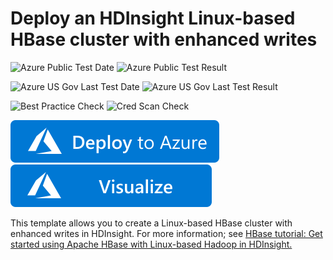 # Deploy an HDInsight Linux-based HBase cluster with enhanced writes

![Azure Public Test Date](https://azurequickstartsservice.blob.core.windows.net/badges/101-hdinsight-hbase-enhancedwrite/PublicLastTestDate.svg)
![Azure Public Test Result](https://azurequickstartsservice.blob.core.windows.net/badges/101-hdinsight-hbase-enhancedwrite/PublicDeployment.svg)

![Azure US Gov Last Test Date](https://azurequickstartsservice.blob.core.windows.net/badges/101-hdinsight-hbase-enhancedwrite/FairfaxLastTestDate.svg)
![Azure US Gov Last Test Result](https://azurequickstartsservice.blob.core.windows.net/badges/101-hdinsight-hbase-enhancedwrite/FairfaxDeployment.svg)

![Best Practice Check](https://azurequickstartsservice.blob.core.windows.net/badges/101-hdinsight-hbase-enhancedwrite/BestPracticeResult.svg)
![Cred Scan Check](https://azurequickstartsservice.blob.core.windows.net/badges/101-hdinsight-hbase-enhancedwrite/CredScanResult.svg)

[![Deploy To Azure](https://raw.githubusercontent.com/Azure/azure-quickstart-templates/master/1-CONTRIBUTION-GUIDE/images/deploytoazure.svg?sanitize=true)]("https://portal.azure.com/#create/Microsoft.Template/uri/https%3A%2F%2Fraw.githubusercontent.com%2FAzure%2Fazure-quickstart-templates%2Fmaster%2F101-hdinsight-hbase-enhancedwrite%2Fazuredeploy.json")  [![Visualize](https://raw.githubusercontent.com/Azure/azure-quickstart-templates/master/1-CONTRIBUTION-GUIDE/images/visualizebutton.svg?sanitize=true)]("http://armviz.io/#/?load=https%3A%2F%2Fraw.githubusercontent.com%2FAzure%2Fazure-quickstart-templates%2Fmaster%2F101-hdinsight-hbase-enhancedwrite%2Fazuredeploy.json")
    


    


This template allows you to create a Linux-based HBase cluster with enhanced writes in HDInsight. For more information; see <a href="https://docs.microsoft.com/azure/hdinsight/hdinsight-hbase-tutorial-get-started-linux">HBase tutorial: Get started using Apache HBase with Linux-based Hadoop in HDInsight.

